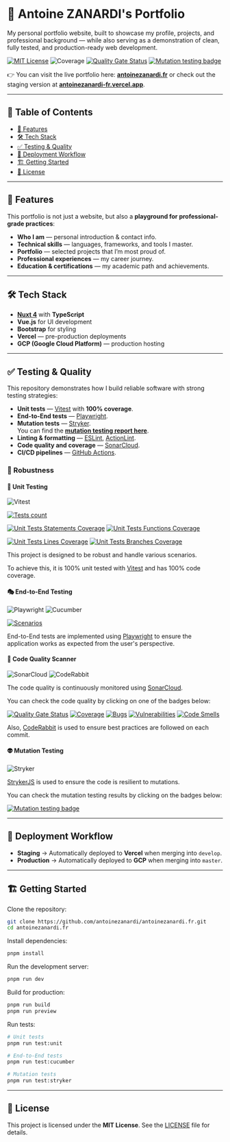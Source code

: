 # 🐺 Antoine ZANARDI's Portfolio

My personal portfolio website, built to showcase my profile, projects, and professional background — while also serving as a demonstration of clean, fully tested, and production-ready web development.

[![MIT License](https://img.shields.io/badge/License-MIT-green.svg)](./LICENSE)
![Coverage](https://img.shields.io/badge/Coverage-100%25-brightgreen.svg)
[![Quality Gate Status](https://sonarcloud.io/api/project_badges/measure?project=antoinezanardi_antoinezanardi.fr&metric=alert_status)](https://sonarcloud.io/summary/new_code?id=antoinezanardi_antoinezanardi.fr)
[![Mutation testing badge](https://img.shields.io/endpoint?style=flat&url=https%3A%2F%2Fbadge-api.stryker-mutator.io%2Fgithub.com%2Fantoinezanardi%2Fantoinezanardi.fr%2Fmaster)](https://dashboard.stryker-mutator.io/reports/github.com/antoinezanardi/antoinezanardi.fr/master)

👉 You can visit the live portfolio here: **[antoinezanardi.fr](https://antoinezanardi.fr)** or check out the staging version at **[antoinezanardi-fr.vercel.app](https://antoinezanardi-fr.vercel.app/)**.

---

## 📖 Table of Contents

- [🚀 Features](#features)
- [🛠️ Tech Stack](#tech-stack)
- [✅ Testing & Quality](#testing-quality)
- [🔄 Deployment Workflow](#deployment-workflow)
- [🏗️ Getting Started](#getting-started)
- [📜 License](#license)

---

## <a name="features"></a>🚀 Features

This portfolio is not just a website, but also a **playground for professional-grade practices**:

- **Who I am** — personal introduction & contact info.
- **Technical skills** — languages, frameworks, and tools I master.
- **Portfolio** — selected projects that I’m most proud of.
- **Professional experiences** — my career journey.
- **Education & certifications** — my academic path and achievements.

---

## <a name="tech-stack"></a>🛠️ Tech Stack

- **[Nuxt 4](https://nuxt.com/)** with **TypeScript**
- **Vue.js** for UI development
- **Bootstrap** for styling
- **Vercel** — pre-production deployments
- **GCP (Google Cloud Platform)** — production hosting

---

## <a name="testing-quality"></a>✅ Testing & Quality

This repository demonstrates how I build reliable software with strong testing strategies:

- **Unit tests** — [Vitest](https://vitest.dev/) with **100% coverage**.
- **End-to-End tests** — [Playwright](https://playwright.dev/).
- **Mutation tests** — [Stryker](https://stryker-mutator.io/).
<br/>You can find the **[mutation testing report here](https://dashboard.stryker-mutator.io/reports/github.com/antoinezanardi/antoinezanardi.fr/master)**.
- **Linting & formatting** — [ESLint](https://eslint.org/), [ActionLint](https://github.com/rhysd/actionlint).
- **Code quality and coverage** — [SonarCloud](https://sonarcloud.io/).
- **CI/CD pipelines** — [GitHub Actions](https://github.com/features/actions).

### 🧪 Robustness

#### 💯 Unit Testing

![Vitest](https://img.shields.io/badge/-Vitest-black?style=for-the-badge&logoColor=yellow&logo=vitest&color=30420a)

[![Tests count](https://byob.yarr.is/antoinezanardi/antoinezanardi.fr/unit-tests-count)](https://byob.yarr.is/antoinezanardi/antoinezanardi.fr/unit-tests-count)

[![Unit Tests Statements Coverage](https://byob.yarr.is/antoinezanardi/antoinezanardi.fr/unit-tests-covered-statements)](https://byob.yarr.is/antoinezanardi/antoinezanardi.fr/unit-tests-covered-statements)
[![Unit Tests Functions Coverage](https://byob.yarr.is/antoinezanardi/antoinezanardi.fr/unit-tests-covered-functions)](https://byob.yarr.is/antoinezanardi/antoinezanardi.fr/unit-tests-covered-functions)

[![Unit Tests Lines Coverage](https://byob.yarr.is/antoinezanardi/antoinezanardi.fr/unit-tests-covered-lines)](https://byob.yarr.is/antoinezanardi/antoinezanardi.fr/unit-tests-covered-lines)
[![Unit Tests Branches Coverage](https://byob.yarr.is/antoinezanardi/antoinezanardi.fr/unit-tests-covered-branches)](https://byob.yarr.is/antoinezanardi/antoinezanardi.fr/unit-tests-covered-branches)

This project is designed to be robust and handle various scenarios.

To achieve this, it is 100% unit tested with [Vitest](https://vitest.dev/) and has 100% code coverage.

#### 🎭 End-to-End Testing

![Playwright](https://img.shields.io/badge/-Playwright-black?style=for-the-badge&logoColor=white&logo=playwright&color=1D8D22)
![Cucumber](https://img.shields.io/badge/-Cucumber-black?style=for-the-badge&logoColor=white&logo=cucumber&color=169652)

[![Scenarios](https://byob.yarr.is/antoinezanardi/antoinezanardi.fr/scenarios)](https://byob.yarr.is/antoinezanardi/antoinezanardi.fr/scenarios)

End-to-End tests are implemented using [Playwright](https://playwright.dev/) to ensure the application works as expected from the user's perspective.

#### 🐋 Code Quality Scanner

![SonarCloud](https://img.shields.io/badge/-SonarCloud-black?style=for-the-badge&logoColor=white&logo=sonar&color=4E9BCD)
![CodeRabbit](https://img.shields.io/badge/-CodeRabbit-black?style=for-the-badge&logoColor=white&logo=coderabbit&color=E94E1B)

The code quality is continuously monitored using [SonarCloud](https://sonarcloud.io/).

You can check the code quality by clicking on one of the badges below:

[![Quality Gate Status](https://sonarcloud.io/api/project_badges/measure?project=antoinezanardi_antoinezanardi.fr&metric=alert_status)](https://sonarcloud.io/summary/new_code?id=antoinezanardi_antoinezanardi.fr)
[![Coverage](https://sonarcloud.io/api/project_badges/measure?project=antoinezanardi_antoinezanardi.fr&metric=coverage)](https://sonarcloud.io/summary/new_code?id=antoinezanardi_antoinezanardi.fr)
[![Bugs](https://sonarcloud.io/api/project_badges/measure?project=antoinezanardi_antoinezanardi.fr&metric=bugs)](https://sonarcloud.io/summary/new_code?id=antoinezanardi_antoinezanardi.fr)
[![Vulnerabilities](https://sonarcloud.io/api/project_badges/measure?project=antoinezanardi_antoinezanardi.fr&metric=vulnerabilities)](https://sonarcloud.io/summary/new_code?id=antoinezanardi_antoinezanardi.fr)
[![Code Smells](https://sonarcloud.io/api/project_badges/measure?project=antoinezanardi_antoinezanardi.fr&metric=code_smells)](https://sonarcloud.io/summary/new_code?id=antoinezanardi_antoinezanardi.fr)

Also, [CodeRabbit](https://coderabbit.io/) is used to ensure best practices are followed on each commit.

#### 👽 Mutation Testing

![Stryker](https://img.shields.io/badge/-Stryker-black?style=for-the-badge&logoColor=white&logo=stryker&color=7F1B10)

[StrykerJS](https://stryker-mutator.io/) is used to ensure the code is resilient to mutations.

You can check the mutation testing results by clicking on the badges below:

[![Mutation testing badge](https://img.shields.io/endpoint?style=flat&url=https%3A%2F%2Fbadge-api.stryker-mutator.io%2Fgithub.com%2Fantoinezanardi%2Fantoinezanardi.fr%2Fmaster)](https://dashboard.stryker-mutator.io/reports/github.com/antoinezanardi/antoinezanardi.fr/master)

---

## <a name="deployment-workflow"></a>🔄 Deployment Workflow

- **Staging** → Automatically deployed to **Vercel** when merging into `develop`.
- **Production** → Automatically deployed to **GCP** when merging into `master`.

---

## <a name="getting-started"></a>🏗️ Getting Started

Clone the repository:

```bash
git clone https://github.com/antoinezanardi/antoinezanardi.fr.git
cd antoinezanardi.fr
```

Install dependencies:

```bash
pnpm install
```

Run the development server:

```bash
pnpm run dev
```

Build for production:

```bash
pnpm run build
pnpm run preview
```

Run tests:

```bash
# Unit tests
pnpm run test:unit

# End-to-End tests
pnpm run test:cucumber

# Mutation tests
pnpm run test:stryker
```

---

## <a name="license"></a>📜 License

This project is licensed under the **MIT License**.
See the [LICENSE](./LICENSE) file for details.